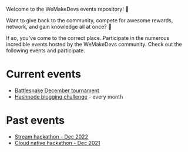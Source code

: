 Welcome to the WeMakeDevs events repository! :raised_hands:

Want to give back to the community, compete for awesome rewards, network, and gain knowledge all at once? :gift:

If so, you've come to the correct place. Participate in the numerous incredible events hosted by the WeMakeDevs community.
Check out the following events and participate. 

# Current events

- [Battlesnake December tournament](./battlesnake/README.md)
- [Hashnode blogging challenge](./hashnode/README.md) - every month 

# Past events
- [Stream hackathon - Dec 2022](https://wemakedevs-stream.devpost.com/resources)
- [Cloud native hackathon - Dec 2021](https://cloudnativehack21.devpost.com)

